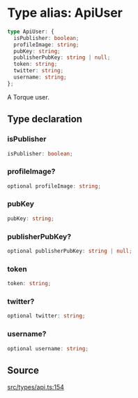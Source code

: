 # Type alias: ApiUser

```ts
type ApiUser: {
  isPublisher: boolean;
  profileImage: string;
  pubKey: string;
  publisherPubKey: string | null;
  token: string;
  twitter: string;
  username: string;
};
```

A Torque user.

## Type declaration

### isPublisher

```ts
isPublisher: boolean;
```

### profileImage?

```ts
optional profileImage: string;
```

### pubKey

```ts
pubKey: string;
```

### publisherPubKey?

```ts
optional publisherPubKey: string | null;
```

### token

```ts
token: string;
```

### twitter?

```ts
optional twitter: string;
```

### username?

```ts
optional username: string;
```

## Source

[src/types/api.ts:154](https://github.com/torque-labs/torque-ts-sdk/blob/60b058a1261e69e5eb8f4ad7130e050df24bb92d/src/types/api.ts#L154)
